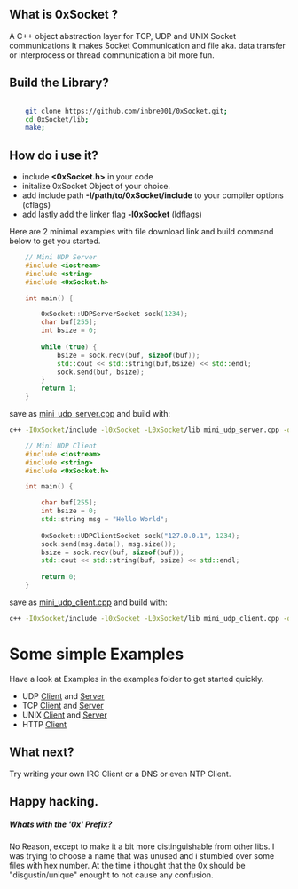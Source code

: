 
## What is 0xSocket ?
A C++ object abstraction layer for TCP, UDP and UNIX Socket communications
It makes Socket Communication and file aka. data transfer or 
interprocess or thread communication a bit more fun.

## Build the Library?

```Bash

    git clone https://github.com/inbre001/0xSocket.git;
    cd 0xSocket/lib;
    make;
```

## How do i use it?

* include **\<0xSocket.h\>** in your code
* initalize 0xSocket Object of your choice.
* add include path **-I/path/to/0xSocket/include** to your compiler options (cflags)
* add lastly add the linker flag **-l0xSocket** (ldflags)

Here are 2 minimal examples with file download link and build command below to get you started.

```C++
	// Mini UDP Server 
	#include <iostream>
	#include <string>
	#include <0xSocket.h>

	int main() {

		OxSocket::UDPServerSocket sock(1234);
		char buf[255];
		int bsize = 0;
		
		while (true) {
			bsize = sock.recv(buf, sizeof(buf));
			std::cout << std::string(buf,bsize) << std::endl;
			sock.send(buf, bsize);
		}
		return 1;
	}
```
save as [mini_udp_server.cpp](examples/mini_udp_server.cpp) and build with:

```Bash
c++ -I0xSocket/include -l0xSocket -L0xSocket/lib mini_udp_server.cpp -o mini_udp_server.exe
```
```C++
	// Mini UDP Client
	#include <iostream>
	#include <string>  
	#include <0xSocket.h>  

	int main() {

		char buf[255];
		int bsize = 0;
		std::string msg = "Hello World";
		
		OxSocket::UDPClientSocket sock("127.0.0.1", 1234);
		sock.send(msg.data(), msg.size());		
		bsize = sock.recv(buf, sizeof(buf));
		std::cout << std::string(buf, bsize) << std::endl;
		
		return 0;
	}
```
save as [mini_udp_client.cpp](examples/mini_udp_client.cpp) and build with:

```Bash
c++ -I0xSocket/include -l0xSocket -L0xSocket/lib mini_udp_client.cpp -o mini_udp_client.exe	
```

# Some simple  Examples
Have a look at Examples in the examples folder to get started quickly.

*  UDP [Client](examples/udp_client.cpp) and [Server](examples/udp_server.cpp)  
*  TCP [Client](examples/tcp_client.cpp) and [Server](examples/tcp_server.cpp)   
* UNIX [Client](examples/unix_client.cpp) and [Server](examples/unix_server.cpp) 
* HTTP [Client](examples/http_client.cpp) 

## What next?
Try writing your own IRC Client or a DNS or even NTP Client.

## Happy hacking.

##### Whats with the '0x' Prefix?
No Reason, except to make it a bit more distinguishable from other libs.
I was trying to choose a name that was unused and i stumbled over some files with hex number.
At the time i thought that the 0x should be "disgustin/unique" enought to not cause any confusion.


